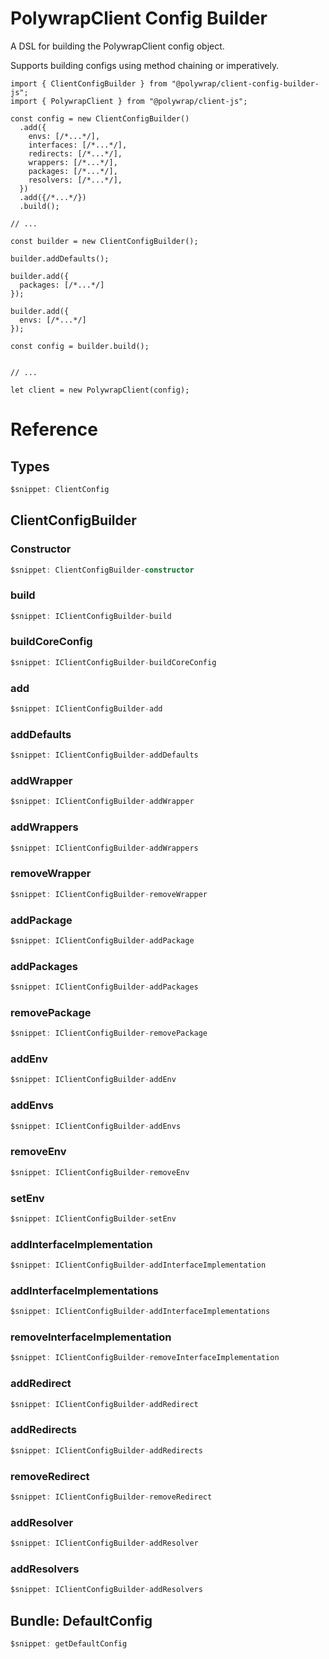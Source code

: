 # PolywrapClient Config Builder

A DSL for building the PolywrapClient config object. 

Supports building configs using method chaining or imperatively.

```typescript=
import { ClientConfigBuilder } from "@polywrap/client-config-builder-js";
import { PolywrapClient } from "@polywrap/client-js";

const config = new ClientConfigBuilder()
  .add({
    envs: [/*...*/],
    interfaces: [/*...*/],
    redirects: [/*...*/],
    wrappers: [/*...*/],
    packages: [/*...*/],
    resolvers: [/*...*/],
  })
  .add({/*...*/})
  .build();

// ...

const builder = new ClientConfigBuilder();

builder.addDefaults();

builder.add({
  packages: [/*...*/]
});

builder.add({
  envs: [/*...*/]
});

const config = builder.build();


// ...

let client = new PolywrapClient(config);
```

# Reference

## Types

```ts
$snippet: ClientConfig
```

## ClientConfigBuilder

### Constructor
```ts
$snippet: ClientConfigBuilder-constructor
```

### build
```ts
$snippet: IClientConfigBuilder-build
```

### buildCoreConfig
```ts
$snippet: IClientConfigBuilder-buildCoreConfig
```

### add
```ts
$snippet: IClientConfigBuilder-add
```

### addDefaults
```ts
$snippet: IClientConfigBuilder-addDefaults
```

### addWrapper
```ts
$snippet: IClientConfigBuilder-addWrapper
```

### addWrappers
```ts
$snippet: IClientConfigBuilder-addWrappers
```

### removeWrapper
```ts
$snippet: IClientConfigBuilder-removeWrapper
```

### addPackage
```ts
$snippet: IClientConfigBuilder-addPackage
```

### addPackages
```ts
$snippet: IClientConfigBuilder-addPackages
```

### removePackage
```ts
$snippet: IClientConfigBuilder-removePackage
```

### addEnv
```ts
$snippet: IClientConfigBuilder-addEnv
```

### addEnvs
```ts
$snippet: IClientConfigBuilder-addEnvs
```

### removeEnv
```ts
$snippet: IClientConfigBuilder-removeEnv
```

### setEnv
```ts
$snippet: IClientConfigBuilder-setEnv
```

### addInterfaceImplementation
```ts
$snippet: IClientConfigBuilder-addInterfaceImplementation
```

### addInterfaceImplementations
```ts
$snippet: IClientConfigBuilder-addInterfaceImplementations
```

### removeInterfaceImplementation
```ts
$snippet: IClientConfigBuilder-removeInterfaceImplementation
```

### addRedirect
```ts
$snippet: IClientConfigBuilder-addRedirect
```

### addRedirects
```ts
$snippet: IClientConfigBuilder-addRedirects
```

### removeRedirect
```ts
$snippet: IClientConfigBuilder-removeRedirect
```

### addResolver
```ts
$snippet: IClientConfigBuilder-addResolver
```

### addResolvers
```ts
$snippet: IClientConfigBuilder-addResolvers
```

## Bundle: DefaultConfig
```ts
$snippet: getDefaultConfig
```